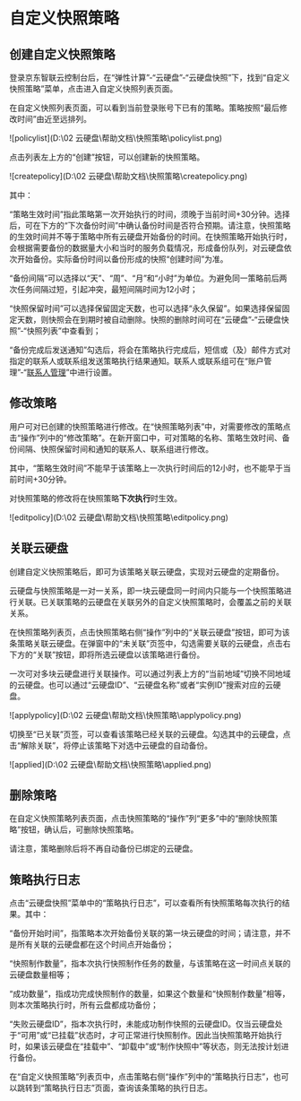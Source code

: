 # 自定义快照策略

## 创建自定义快照策略

登录京东智联云控制台后，在“弹性计算”-“云硬盘”-“云硬盘快照”下，找到“自定义快照策略”菜单，点击进入自定义快照列表页面。

在自定义快照列表页面，可以看到当前登录账号下已有的策略。策略按照“最后修改时间”由近至远排列。

![policylist](D:\02 云硬盘\帮助文档\快照策略\policylist.png)

点击列表左上方的“创建”按钮，可以创建新的快照策略。

![createpolicy](D:\02 云硬盘\帮助文档\快照策略\createpolicy.png)

其中：

“策略生效时间”指此策略第一次开始执行的时间，须晚于当前时间+30分钟。选择后，可在下方的“下次备份时间”中确认备份时间是否符合预期。请注意，快照策略的生效时间并不等于策略中所有云硬盘开始备份的时间。在快照策略开始执行时，会根据需要备份的数据量大小和当时的服务负载情况，形成备份队列，对云硬盘依次开始备份。实际备份时间以备份形成的快照“创建时间”为准。

“备份间隔”可以选择以“天”、“周”、“月”和“小时”为单位。为避免同一策略前后两次任务间隔过短，引起冲突，最短间隔时间为12小时；

“快照保留时间”可以选择保留固定天数，也可以选择“永久保留”。如果选择保留固定天数，则快照会在到期时被自动删除。快照的删除时间可在“云硬盘”-“云硬盘快照”-“快照列表”中查看到；

“备份完成后发送通知”勾选后，将会在策略执行完成后，短信或（及）邮件方式对指定的联系人或联系组发送策略执行结果通知。联系人或联系组可在“账户管理”-“[联系人管理](https://uc.jdcloud.com/account/contacts)”中进行设置。



## 修改策略

用户可对已创建的快照策略进行修改。在“快照策略列表”中，对需要修改的策略点击“操作”列中的“修改策略”。在新开窗口中，可对策略的名称、策略生效时间、备份间隔、快照保留时间和通知的联系人、联系组进行修改。

其中，“策略生效时间”不能早于该策略上一次执行时间后的12小时，也不能早于当前时间+30分钟。

对快照策略的修改将在快照策略**下次执行**时生效。

![editpolicy](D:\02 云硬盘\帮助文档\快照策略\editpolicy.png)



## 关联云硬盘

创建自定义快照策略后，即可为该策略关联云硬盘，实现对云硬盘的定期备份。

云硬盘与快照策略是一对一关系，即一块云硬盘同一时间内只能与一个快照策略进行关联。已关联策略的云硬盘在关联另外的自定义快照策略时，会覆盖之前的关联关系。

在快照策略列表页，点击快照策略右侧“操作”列中的“关联云硬盘”按钮，即可为该条策略关联云硬盘。在弹窗中的“未关联”页签中，勾选需要关联的云硬盘，点击右下方的“关联”按钮，即将所选云硬盘以该策略进行备份。

一次可对多块云硬盘进行关联操作。可以通过列表上方的“当前地域”切换不同地域的云硬盘。也可以通过“云硬盘ID”、“云硬盘名称”或者“实例ID”搜索对应的云硬盘。

![applypolicy](D:\02 云硬盘\帮助文档\快照策略\applypolicy.png)

切换至“已关联”页签，可以查看该策略已经关联的云硬盘。勾选其中的云硬盘，点击“解除关联”，将停止该策略下对选中云硬盘的自动备份。

![applied](D:\02 云硬盘\帮助文档\快照策略\applied.png)



## 删除策略

在自定义快照策略列表页面，点击快照策略的“操作”列“更多”中的“删除快照策略”按钮，确认后，可删除快照策略。

请注意，策略删除后将不再自动备份已绑定的云硬盘。

## 策略执行日志

点击“云硬盘快照”菜单中的“策略执行日志”，可以查看所有快照策略每次执行的结果。其中：

“备份开始时间”，指策略本次开始备份关联的第一块云硬盘的时间；请注意，并不是所有关联的云硬盘都在这个时间点开始备份；

“快照制作数量”，指本次执行快照制作任务的数量，与该策略在这一时间点关联的云硬盘数量相等；

“成功数量”，指成功完成快照制作的数量，如果这个数量和“快照制作数量”相等，则本次策略执行时，所有云盘都成功备份；

“失败云硬盘ID”，指本次执行时，未能成功制作快照的云硬盘ID。仅当云硬盘处于“可用”或“已挂载”状态时，才可正常进行快照制作。因此当快照策略开始执行时，如果该云硬盘在“挂载中”、“卸载中”或“制作快照中”等状态，则无法按计划进行备份。

在“自定义快照策略”列表页中，点击策略右侧“操作”列中的“策略执行日志”，也可以跳转到“策略执行日志”页面，查询该条策略的执行日志。